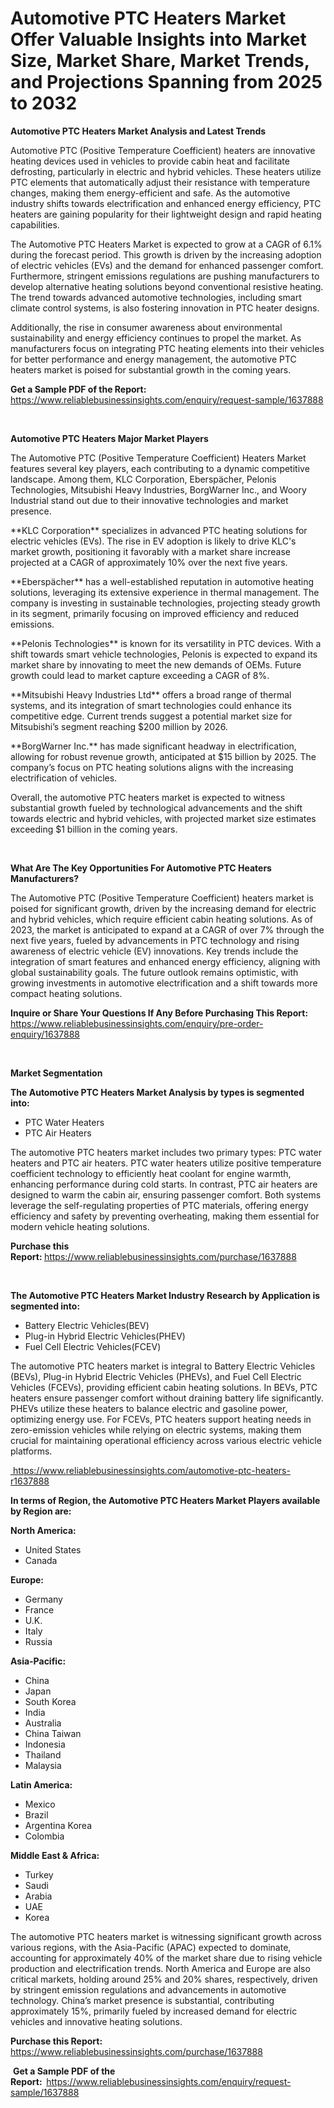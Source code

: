 <p><h1>Automotive PTC Heaters Market Offer Valuable Insights into Market Size, Market Share, Market Trends, and Projections Spanning from 2025 to 2032</h1></p><p><strong>Automotive PTC Heaters Market Analysis and Latest Trends</strong></p>
<p><p>Automotive PTC (Positive Temperature Coefficient) heaters are innovative heating devices used in vehicles to provide cabin heat and facilitate defrosting, particularly in electric and hybrid vehicles. These heaters utilize PTC elements that automatically adjust their resistance with temperature changes, making them energy-efficient and safe. As the automotive industry shifts towards electrification and enhanced energy efficiency, PTC heaters are gaining popularity for their lightweight design and rapid heating capabilities.</p><p>The Automotive PTC Heaters Market is expected to grow at a CAGR of 6.1% during the forecast period. This growth is driven by the increasing adoption of electric vehicles (EVs) and the demand for enhanced passenger comfort. Furthermore, stringent emissions regulations are pushing manufacturers to develop alternative heating solutions beyond conventional resistive heating. The trend towards advanced automotive technologies, including smart climate control systems, is also fostering innovation in PTC heater designs.</p><p>Additionally, the rise in consumer awareness about environmental sustainability and energy efficiency continues to propel the market. As manufacturers focus on integrating PTC heating elements into their vehicles for better performance and energy management, the automotive PTC heaters market is poised for substantial growth in the coming years.</p></p>
<p><strong>Get a Sample PDF of the Report:&nbsp;</strong> <a href="https://www.reliablebusinessinsights.com/enquiry/request-sample/1637888?utm_campaign=3126&utm_medium=2&utm_source=Github&utm_content=ia&utm_term=18042025&utm_id=automotive-ptc-heaters">https://www.reliablebusinessinsights.com/enquiry/request-sample/1637888</a></p>
<p>&nbsp;</p>
<p><strong>Automotive PTC Heaters Major Market Players</strong></p>
<p><p>The Automotive PTC (Positive Temperature Coefficient) Heaters Market features several key players, each contributing to a dynamic competitive landscape. Among them, KLC Corporation, Eberspächer, Pelonis Technologies, Mitsubishi Heavy Industries, BorgWarner Inc., and Woory Industrial stand out due to their innovative technologies and market presence.</p><p>**KLC Corporation** specializes in advanced PTC heating solutions for electric vehicles (EVs). The rise in EV adoption is likely to drive KLC's market growth, positioning it favorably with a market share increase projected at a CAGR of approximately 10% over the next five years.</p><p>**Eberspächer** has a well-established reputation in automotive heating solutions, leveraging its extensive experience in thermal management. The company is investing in sustainable technologies, projecting steady growth in its segment, primarily focusing on improved efficiency and reduced emissions.</p><p>**Pelonis Technologies** is known for its versatility in PTC devices. With a shift towards smart vehicle technologies, Pelonis is expected to expand its market share by innovating to meet the new demands of OEMs. Future growth could lead to market capture exceeding a CAGR of 8%.</p><p>**Mitsubishi Heavy Industries Ltd** offers a broad range of thermal systems, and its integration of smart technologies could enhance its competitive edge. Current trends suggest a potential market size for Mitsubishi’s segment reaching $200 million by 2026.</p><p>**BorgWarner Inc.** has made significant headway in electrification, allowing for robust revenue growth, anticipated at $15 billion by 2025. The company’s focus on PTC heating solutions aligns with the increasing electrification of vehicles.</p><p>Overall, the automotive PTC heaters market is expected to witness substantial growth fueled by technological advancements and the shift towards electric and hybrid vehicles, with projected market size estimates exceeding $1 billion in the coming years.</p></p>
<p>&nbsp;</p>
<p><strong>What Are The Key Opportunities For Automotive PTC Heaters Manufacturers?</strong></p>
<p><p>The Automotive PTC (Positive Temperature Coefficient) heaters market is poised for significant growth, driven by the increasing demand for electric and hybrid vehicles, which require efficient cabin heating solutions. As of 2023, the market is anticipated to expand at a CAGR of over 7% through the next five years, fueled by advancements in PTC technology and rising awareness of electric vehicle (EV) innovations. Key trends include the integration of smart features and enhanced energy efficiency, aligning with global sustainability goals. The future outlook remains optimistic, with growing investments in automotive electrification and a shift towards more compact heating solutions.</p></p>
<p><strong>Inquire or Share Your Questions If Any Before Purchasing This Report:</strong> <a href="https://www.reliablebusinessinsights.com/enquiry/pre-order-enquiry/1637888?utm_campaign=3126&utm_medium=2&utm_source=Github&utm_content=ia&utm_term=18042025&utm_id=automotive-ptc-heaters">https://www.reliablebusinessinsights.com/enquiry/pre-order-enquiry/1637888</a></p>
<p>&nbsp;</p>
<p><strong>Market Segmentation</strong></p>
<p><strong>The Automotive PTC Heaters Market Analysis by types is segmented into:</strong></p>
<p><ul><li>PTC Water Heaters</li><li>PTC Air Heaters</li></ul></p>
<p><p>The automotive PTC heaters market includes two primary types: PTC water heaters and PTC air heaters. PTC water heaters utilize positive temperature coefficient technology to efficiently heat coolant for engine warmth, enhancing performance during cold starts. In contrast, PTC air heaters are designed to warm the cabin air, ensuring passenger comfort. Both systems leverage the self-regulating properties of PTC materials, offering energy efficiency and safety by preventing overheating, making them essential for modern vehicle heating solutions.</p></p>
<p><strong>Purchase this Report:&nbsp;</strong><a href="https://www.reliablebusinessinsights.com/purchase/1637888?utm_campaign=3126&utm_medium=2&utm_source=Github&utm_content=ia&utm_term=18042025&utm_id=automotive-ptc-heaters">https://www.reliablebusinessinsights.com/purchase/1637888</a></p>
<p>&nbsp;</p>
<p><strong>The Automotive PTC Heaters Market Industry Research by Application is segmented into:</strong></p>
<p><ul><li>Battery Electric Vehicles(BEV)</li><li>Plug-in Hybrid Electric Vehicles(PHEV)</li><li>Fuel Cell Electric Vehicles(FCEV)</li></ul></p>
<p><p>The automotive PTC heaters market is integral to Battery Electric Vehicles (BEVs), Plug-in Hybrid Electric Vehicles (PHEVs), and Fuel Cell Electric Vehicles (FCEVs), providing efficient cabin heating solutions. In BEVs, PTC heaters ensure passenger comfort without draining battery life significantly. PHEVs utilize these heaters to balance electric and gasoline power, optimizing energy use. For FCEVs, PTC heaters support heating needs in zero-emission vehicles while relying on electric systems, making them crucial for maintaining operational efficiency across various electric vehicle platforms.</p></p>
<p><a href="https://www.reliablebusinessinsights.com/automotive-ptc-heaters-r1637888?utm_campaign=3126&utm_medium=2&utm_source=Github&utm_content=ia&utm_term=18042025&utm_id=automotive-ptc-heaters">&nbsp;https://www.reliablebusinessinsights.com/automotive-ptc-heaters-r1637888</a></p>
<p><strong>In terms of Region, the Automotive PTC Heaters Market Players available by Region are:</strong></p>
<p>
    <p> <strong> North America: </strong>
        <ul>
            <li>United States</li>
            <li>Canada</li>
        </ul>
        </p> 
    <p> <strong> Europe: </strong>
        <ul>
            <li>Germany</li>
            <li>France</li>
            <li>U.K.</li>
            <li>Italy</li>
            <li>Russia</li>
        </ul>
        </p> 
    <p> <strong> Asia-Pacific: </strong>
        <ul>
            <li>China</li>
            <li>Japan</li>
            <li>South Korea</li>
            <li>India</li>
            <li>Australia</li>
            <li>China Taiwan</li>
            <li>Indonesia</li>
            <li>Thailand</li>
            <li>Malaysia</li>
        </ul>
        </p> 
    <p> <strong> Latin America: </strong>
        <ul>
            <li>Mexico</li>
            <li>Brazil</li>
            <li>Argentina Korea</li>
            <li>Colombia</li>
        </ul>
        </p> 
    <p> <strong> Middle East & Africa: </strong>
        <ul>
            <li>Turkey</li>
            <li>Saudi</li>
            <li>Arabia</li>
            <li>UAE</li>
            <li>Korea</li>
        </ul>
    </p>
    </p>
<p><p>The automotive PTC heaters market is witnessing significant growth across various regions, with the Asia-Pacific (APAC) expected to dominate, accounting for approximately 40% of the market share due to rising vehicle production and electrification trends. North America and Europe are also critical markets, holding around 25% and 20% shares, respectively, driven by stringent emission regulations and advancements in automotive technology. China’s market presence is substantial, contributing approximately 15%, primarily fueled by increased demand for electric vehicles and innovative heating solutions.</p></p>
<p><strong>Purchase this Report: </strong><a href="https://www.reliablebusinessinsights.com/purchase/1637888?utm_campaign=3126&utm_medium=2&utm_source=Github&utm_content=ia&utm_term=18042025&utm_id=automotive-ptc-heaters">https://www.reliablebusinessinsights.com/purchase/1637888</a></p>
<p>&nbsp;<strong>Get a Sample PDF of the Report:&nbsp;&nbsp;</strong><a href="https://www.reliablebusinessinsights.com/enquiry/request-sample/1637888?utm_campaign=3126&utm_medium=2&utm_source=Github&utm_content=ia&utm_term=18042025&utm_id=automotive-ptc-heaters">https://www.reliablebusinessinsights.com/enquiry/request-sample/1637888</a></p>
<p><strong></strong></p>
<p><p></p><p></p><p></p></p>